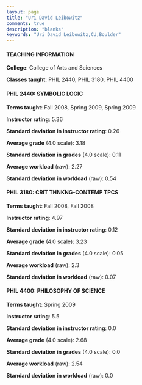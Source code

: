 ```yaml
---
layout: page
title: "Uri David Leibowitz" 
comments: true
description: "blanks"
keywords: "Uri David Leibowitz,CU,Boulder"
---
```

<head>
<script src="https://ajax.googleapis.com/ajax/libs/jquery/2.1.3/jquery.min.js"></script>
<script src="https://dl.dropboxusercontent.com/s/pc42nxpaw1ea4o9/highcharts.js?dl=0"></script>
<!-- <script src="../assets/js/highcharts.js"></script> -->
<style type="text/css">@font-face {
	font-family: "Bebas Neue";
	src: url(https://www.filehosting.org/file/details/544349/BebasNeue Regular.otf) format("opentype");
	}
	h1.Bebas { 
		font-family: "Bebas Neue", Verdana, Tahoma;
	}
</style>
</head>
	   
#### TEACHING INFORMATION

**College**: College of Arts and Sciences

**Classes taught**: PHIL 2440, PHIL 3180, PHIL 4400

#### PHIL 2440: SYMBOLIC LOGIC

**Terms taught**: Fall 2008, Spring 2009, Spring 2009

**Instructor rating**: 5.36

**Standard deviation in instructor rating**: 0.26

**Average grade** (4.0 scale): 3.18

**Standard deviation in grades** (4.0 scale): 0.11

**Average workload** (raw): 2.27

**Standard deviation in workload** (raw): 0.54

#### PHIL 3180: CRIT THNKNG-CONTEMP TPCS

**Terms taught**: Fall 2008, Fall 2008

**Instructor rating**: 4.97

**Standard deviation in instructor rating**: 0.12

**Average grade** (4.0 scale): 3.23

**Standard deviation in grades** (4.0 scale): 0.05

**Average workload** (raw): 2.3

**Standard deviation in workload** (raw): 0.07

#### PHIL 4400: PHILOSOPHY OF SCIENCE

**Terms taught**: Spring 2009

**Instructor rating**: 5.5

**Standard deviation in instructor rating**: 0.0

**Average grade** (4.0 scale): 2.68

**Standard deviation in grades** (4.0 scale): 0.0

**Average workload** (raw): 2.54

**Standard deviation in workload** (raw): 0.0

